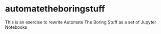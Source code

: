 # automatetheboringstuff
This is an exercise to rewrite Automate The Boring Stuff as a set of Jupyter Notebooks
